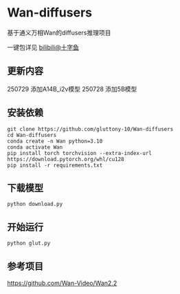 # Wan-diffusers

基于通义万相Wan的diffusers推理项目

一键包详见 [bilibili@十字鱼](https://space.bilibili.com/893892)

## 更新内容
250729 添加A14B_i2v模型
250728 添加5B模型
## 安装依赖
```
git clone https://github.com/gluttony-10/Wan-diffusers
cd Wan-diffusers
conda create -n Wan python=3.10
conda activate Wan
pip install torch torchvision --extra-index-url https://download.pytorch.org/whl/cu128
pip install -r requirements.txt
```
## 下载模型
```
python download.py
```
## 开始运行
```
python glut.py
```
## 参考项目
https://github.com/Wan-Video/Wan2.2

